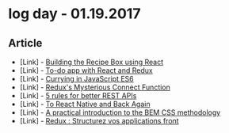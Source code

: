 # log day - 01.19.2017

## Article

- \[Link\] - [Building the Recipe Box using React](https://medium.com/@DanStockham/building-the-recipe-box-using-react-49547a9972f0#.tvjkjcco8)
- \[Link\] - [To-do app with React and Redux](https://medium.com/@DanStockham/to-do-app-with-react-and-redux-fd918c086d5d#.46qsiqr4w)
- \[Link\] - [Currying in JavaScript ES6](https://medium.com/@adambene/currying-in-javascript-es6-540d2ad09400#.uq25hxvkq)
- \[Link\] - [Redux's Mysterious Connect Function](https://medium.com/mofed/reduxs-mysterious-connect-function-526efe1122e4#.6l3g3eglz)
- \[Link\] - [5 rules for better REST APIs](https://medium.com/@stschindler/5-rules-that-help-you-build-more-awesome-rest-apis-179f90844f4f#.rz8c5i1xf)
- \[Link\] - [To React Native and Back Again](https://medium.com/@kevineaton/to-react-native-and-back-again-455862a7da47#.d9c4s603a)
- \[Link\] - [A practical introduction to the BEM CSS methodology](https://medium.com/@ZeeCoder/a-practical-introduction-to-the-bem-css-methodology-eeef578bac8c#.iole9fgz5)
- \[Link\] - [Redux : Structurez vos applications front](https://medium.com/eleven-labs/redux-structurez-vos-applications-front-7151b2f3c133#.qcohl1tm1)

